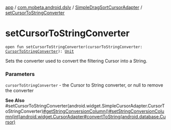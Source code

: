[app](../../index.md) / [com.mobeta.android.dslv](../index.md) / [SimpleDragSortCursorAdapter](index.md) / [setCursorToStringConverter](.)

# setCursorToStringConverter

`open fun setCursorToStringConverter(cursorToStringConverter: `[`CursorToStringConverter`](-cursor-to-string-converter/index.md)`): `[`Unit`](https://kotlinlang.org/api/latest/jvm/stdlib/kotlin/-unit/index.html)

Sets the converter used to convert the filtering Cursor into a String.

### Parameters

`cursorToStringConverter` - the Cursor to String converter, or null to remove the converter

**See Also**
#setCursorToStringConverter(android.widget.SimpleCursorAdapter.CursorToStringConverter)[#getStringConversionColumn()](get-string-conversion-column.md)[#setStringConversionColumn(int)](set-string-conversion-column.md)[android.widget.CursorAdapter#convertToString(android.database.Cursor)](#)

